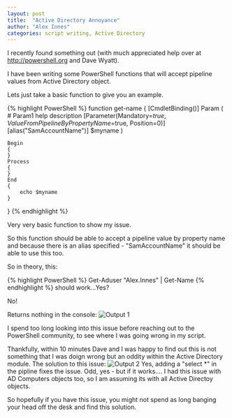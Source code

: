 ```yaml
---
layout: post
title:  "Active Directory Annoyance"
author: "Alex Innes"
categories: script writing, Active Directory
---
```

I recently found something out (with much appreciated help over at http://powershell.org and Dave Wyatt).

I have been writing some PowerShell functions that will accept pipeline values from Active Directory object.
<!--more-->
Lets just take a basic function to give you an example.

{% highlight PowerShell %}
function get-name
{
    [CmdletBinding()]
    Param
    (
        # Param1 help description
        [Parameter(Mandatory=$true,
                   ValueFromPipelineByPropertyName=$true,
                   Position=0)]
        [alias("SamAccountName")]
        $myname
    )

    Begin
    {
    }
    Process
    {
    }
    End
    {
        echo $myname
    }
}
{% endhighlight %}

Very very basic function to show my issue.

So this function should be able to accept a pipeline value by property name and because there is an alias specified - "SamAccountName" it should be able to use this too.

So in theory, this:

{% highlight PowerShell %}
Get-Aduser "Alex.Innes" | Get-Name
{% endhighlight %}
should work...Yes?

No!

Returns nothing in the console:
![Output 1](\Active_Directory_Annoyance\Output1.PNG)

I spend too long looking into this issue before reaching out to the PowerShell community, to see where I was going wrong in my script.

Thankfully, within 10 minutes Dave and I was happy to find out this is not something that I was doign wrong but an oddity within the Active Directory module.
The solution to this issue:
![Output 2](\Active_Directory_Annoyance\Output2.PNG)
Yes, adding a "select *" in the pipline fixes the issue. Odd, yes - but if it works....
I had this issue with AD Computers objects too, so I am assuming its with all Active Directoy objects.

So hopefully if you have this issue, you might not spend as long banging your head off the desk and find this solution.






